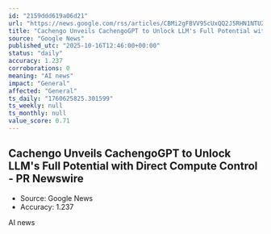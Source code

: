 ```yaml
---
id: "2159ddd619a06d21"
url: "https://news.google.com/rss/articles/CBMi2gFBVV95cUxQQ2J5RHN1NTU2aDBQOGEzcjZkRWRmYWpVUjR4bjJKRHAyNlI5SVFhdXJzZVEwMFhQeFhZcDh6UTdSOUQzc1dwdmtxcEw5eVZ4WHhYd2szTHNNNklJS0dLb2VYUXdBdFlMMDgzVkQwTVFuYm9uc1pnT3l2S2dNaW9zVnhzZ01ONlhCNVUwV3U2MzljUDNOSkhTY3F2bjVwUEVtUjVrWmhJT1lFTHZ1bkk3bzdOaUsycGhabGd0U3Z2Z1BUbkdpWUIyb0NFNlR6N1RyVVRVZkx5V0ltZw?oc=5"
title: "Cachengo Unveils CachengoGPT to Unlock LLM's Full Potential with Direct Compute Control - PR Newswire"
source: "Google News"
published_utc: "2025-10-16T12:46:00+00:00"
status: "daily"
accuracy: 1.237
corroborations: 0
meaning: "AI news"
impact: "General"
affected: "General"
ts_daily: "1760625825.301599"
ts_weekly: null
ts_monthly: null
value_score: 0.71
---
```

## Cachengo Unveils CachengoGPT to Unlock LLM's Full Potential with Direct Compute Control - PR Newswire

- Source: Google News
- Accuracy: 1.237

AI news
